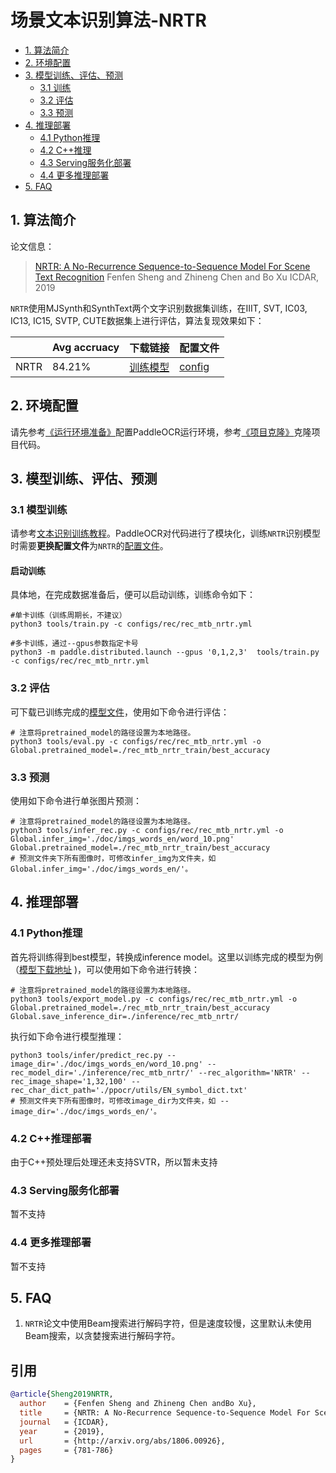# 场景文本识别算法-NRTR

- [1. 算法简介](#1)
- [2. 环境配置](#2)
- [3. 模型训练、评估、预测](#3)
    - [3.1 训练](#3-1)
    - [3.2 评估](#3-2)
    - [3.3 预测](#3-3)
- [4. 推理部署](#4)
    - [4.1 Python推理](#4-1)
    - [4.2 C++推理](#4-2)
    - [4.3 Serving服务化部署](#4-3)
    - [4.4 更多推理部署](#4-4)
- [5. FAQ](#5)

<a name="1"></a>
## 1. 算法简介

论文信息：
> [NRTR: A No-Recurrence Sequence-to-Sequence Model For Scene Text Recognition](https://arxiv.org/abs/1806.00926)
> Fenfen Sheng and Zhineng Chen and Bo Xu
> ICDAR, 2019


<a name="model"></a>
`NRTR`使用MJSynth和SynthText两个文字识别数据集训练，在IIIT, SVT, IC03, IC13, IC15, SVTP, CUTE数据集上进行评估，算法复现效果如下：

|        | Avg accruacy | 下载链接                                                                           | 配置文件 |
|--------|------------|--------------------------------------------------------------------------------| --- |
| NRTR   | 84.21%     | [训练模型](https://paddleocr.bj.bcebos.com/dygraph_v2.0/en/rec_mtb_nrtr_train.tar) |   [config](../../configs/rec/rec_mtb_nrtr.yml)    |


<a name="2"></a>
## 2. 环境配置
请先参考[《运行环境准备》](./environment.md)配置PaddleOCR运行环境，参考[《项目克隆》](./clone.md)克隆项目代码。


<a name="3"></a>
## 3. 模型训练、评估、预测

<a name="3-1"></a>
### 3.1 模型训练

请参考[文本识别训练教程](./recognition.md)。PaddleOCR对代码进行了模块化，训练`NRTR`识别模型时需要**更换配置文件**为`NRTR`的[配置文件](../../configs/rec/rec_mtb_nrtr.yml)。

#### 启动训练


具体地，在完成数据准备后，便可以启动训练，训练命令如下：
```shell
#单卡训练（训练周期长，不建议）
python3 tools/train.py -c configs/rec/rec_mtb_nrtr.yml

#多卡训练，通过--gpus参数指定卡号
python3 -m paddle.distributed.launch --gpus '0,1,2,3'  tools/train.py -c configs/rec/rec_mtb_nrtr.yml
```

<a name="3-2"></a>
### 3.2 评估

可下载已训练完成的[模型文件](#model)，使用如下命令进行评估：

```shell
# 注意将pretrained_model的路径设置为本地路径。
python3 tools/eval.py -c configs/rec/rec_mtb_nrtr.yml -o Global.pretrained_model=./rec_mtb_nrtr_train/best_accuracy
```

<a name="3-3"></a>
### 3.3 预测

使用如下命令进行单张图片预测：
```shell
# 注意将pretrained_model的路径设置为本地路径。
python3 tools/infer_rec.py -c configs/rec/rec_mtb_nrtr.yml -o Global.infer_img='./doc/imgs_words_en/word_10.png' Global.pretrained_model=./rec_mtb_nrtr_train/best_accuracy
# 预测文件夹下所有图像时，可修改infer_img为文件夹，如 Global.infer_img='./doc/imgs_words_en/'。
```


<a name="4"></a>
## 4. 推理部署

<a name="4-1"></a>
### 4.1 Python推理
首先将训练得到best模型，转换成inference model。这里以训练完成的模型为例（[模型下载地址](https://paddleocr.bj.bcebos.com/dygraph_v2.0/en/rec_mtb_nrtr_train.tar) )，可以使用如下命令进行转换：

```shell
# 注意将pretrained_model的路径设置为本地路径。
python3 tools/export_model.py -c configs/rec/rec_mtb_nrtr.yml -o Global.pretrained_model=./rec_mtb_nrtr_train/best_accuracy Global.save_inference_dir=./inference/rec_mtb_nrtr/
```

执行如下命令进行模型推理：

```shell
python3 tools/infer/predict_rec.py --image_dir='./doc/imgs_words_en/word_10.png' --rec_model_dir='./inference/rec_mtb_nrtr/' --rec_algorithm='NRTR' --rec_image_shape='1,32,100' --rec_char_dict_path='./ppocr/utils/EN_symbol_dict.txt'
# 预测文件夹下所有图像时，可修改image_dir为文件夹，如 --image_dir='./doc/imgs_words_en/'。
```

<a name="4-2"></a>
### 4.2 C++推理部署

由于C++预处理后处理还未支持SVTR，所以暂未支持

<a name="4-3"></a>
### 4.3 Serving服务化部署

暂不支持

<a name="4-4"></a>
### 4.4 更多推理部署

暂不支持

<a name="5"></a>
## 5. FAQ

1. `NRTR`论文中使用Beam搜索进行解码字符，但是速度较慢，这里默认未使用Beam搜索，以贪婪搜索进行解码字符。

## 引用

```bibtex
@article{Sheng2019NRTR,
  author    = {Fenfen Sheng and Zhineng Chen andBo Xu},
  title     = {NRTR: A No-Recurrence Sequence-to-Sequence Model For Scene Text Recognition},
  journal   = {ICDAR},
  year      = {2019},
  url       = {http://arxiv.org/abs/1806.00926},
  pages     = {781-786}
}
```
